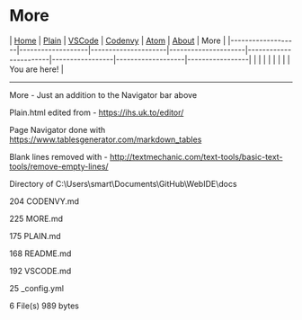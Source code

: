 # More

| [Home](README.md) | [Plain](PLAIN.md) | [VSCode](VSCODE.md) | [Codenvy](CODENVY.md) | [Atom](ATOM.md) | [About](ABOUT.md) | More |
|-------------------|-------------------|---------------------|---------------------|-----------------------|-----------------|-------------------|-----------------|
|                   |                   |                     |                     |                       |                 |                   | You are here!   |

---

More - Just an addition to the Navigator bar above

Plain.html edited from - https://ihs.uk.to/editor/

Page Navigator done with https://www.tablesgenerator.com/markdown_tables

Blank lines removed with - http://textmechanic.com/text-tools/basic-text-tools/remove-empty-lines/

Directory of C:\Users\smart\Documents\GitHub\WebIDE\docs

204            CODENVY.md

225            MORE.md

175            PLAIN.md

168            README.md

192            VSCODE.md

25             _config.yml

6 File(s)      989 bytes
